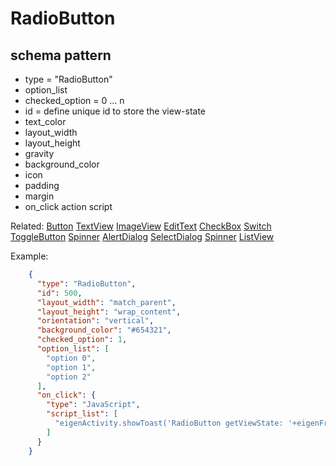 # RadioButton
## schema pattern

* type = "RadioButton"
* option_list
* checked_option = 0 ... n 
* id = define unique id to store the view-state
* text_color
* layout_width
* layout_height
* gravity
* background_color
* icon
* padding 
* margin
* on_click action script

Related:
[Button](Button.md) 
[TextView](TextView.md) 
[ImageView](ImageView.md) 
[EditText](EditText.md) 
[CheckBox](CheckBox.md) 
[Switch](Switch.md) 
[ToggleButton](ToggleButton.md) 
[Spinner](Spinner.md) 
[AlertDialog](AlertDialog.md) 
[SelectDialog](SelectDialog.md) 
[Spinner](Spinner.md) 
[ListView](ListView.md) 


Example:
```json
    {
      "type": "RadioButton",
      "id": 500,
      "layout_width": "match_parent",
      "layout_height": "wrap_content",
      "orientation": "vertical",
      "background_color": "#654321",
      "checked_option": 1,
      "option_list": [
        "option 0",
        "option 1",
        "option 2"
      ],
      "on_click": {
        "type": "JavaScript",
        "script_list": [
          "eigenActivity.showToast('RadioButton getViewState: '+eigenFragment.getViewState(500))"
        ]
      }
    }
```

